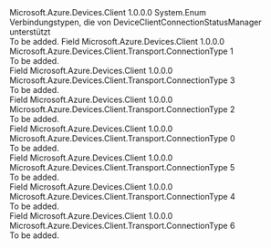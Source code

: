<Type Name="ConnectionType" FullName="Microsoft.Azure.Devices.Client.Transport.ConnectionType">
  <TypeSignature Language="C#" Value="public enum ConnectionType" />
  <TypeSignature Language="ILAsm" Value=".class public auto ansi sealed ConnectionType extends System.Enum" />
  <TypeSignature Language="DocId" Value="T:Microsoft.Azure.Devices.Client.Transport.ConnectionType" />
  <TypeSignature Language="VB.NET" Value="Public Enum ConnectionType" />
  <TypeSignature Language="F#" Value="type ConnectionType = " />
  <AssemblyInfo>
    <AssemblyName>Microsoft.Azure.Devices.Client</AssemblyName>
    <AssemblyVersion>1.0.0.0</AssemblyVersion>
  </AssemblyInfo>
  <Base>
    <BaseTypeName>System.Enum</BaseTypeName>
  </Base>
  <Docs>
    <summary>
            Verbindungstypen, die von DeviceClientConnectionStatusManager unterstützt
            </summary>
    <remarks>To be added.</remarks>
  </Docs>
  <Members>
    <Member MemberName="AmqpMessaging">
      <MemberSignature Language="C#" Value="AmqpMessaging" />
      <MemberSignature Language="ILAsm" Value=".field public static literal valuetype Microsoft.Azure.Devices.Client.Transport.ConnectionType AmqpMessaging = int32(1)" />
      <MemberSignature Language="DocId" Value="F:Microsoft.Azure.Devices.Client.Transport.ConnectionType.AmqpMessaging" />
      <MemberSignature Language="VB.NET" Value="AmqpMessaging" />
      <MemberSignature Language="F#" Value="AmqpMessaging = 1" Usage="Microsoft.Azure.Devices.Client.Transport.ConnectionType.AmqpMessaging" />
      <MemberType>Field</MemberType>
      <AssemblyInfo>
        <AssemblyName>Microsoft.Azure.Devices.Client</AssemblyName>
        <AssemblyVersion>1.0.0.0</AssemblyVersion>
      </AssemblyInfo>
      <ReturnValue>
        <ReturnType>Microsoft.Azure.Devices.Client.Transport.ConnectionType</ReturnType>
      </ReturnValue>
      <MemberValue>1</MemberValue>
      <Docs>
        <summary>To be added.</summary>
      </Docs>
    </Member>
    <Member MemberName="AmqpMethodReceiving">
      <MemberSignature Language="C#" Value="AmqpMethodReceiving" />
      <MemberSignature Language="ILAsm" Value=".field public static literal valuetype Microsoft.Azure.Devices.Client.Transport.ConnectionType AmqpMethodReceiving = int32(3)" />
      <MemberSignature Language="DocId" Value="F:Microsoft.Azure.Devices.Client.Transport.ConnectionType.AmqpMethodReceiving" />
      <MemberSignature Language="VB.NET" Value="AmqpMethodReceiving" />
      <MemberSignature Language="F#" Value="AmqpMethodReceiving = 3" Usage="Microsoft.Azure.Devices.Client.Transport.ConnectionType.AmqpMethodReceiving" />
      <MemberType>Field</MemberType>
      <AssemblyInfo>
        <AssemblyName>Microsoft.Azure.Devices.Client</AssemblyName>
        <AssemblyVersion>1.0.0.0</AssemblyVersion>
      </AssemblyInfo>
      <ReturnValue>
        <ReturnType>Microsoft.Azure.Devices.Client.Transport.ConnectionType</ReturnType>
      </ReturnValue>
      <MemberValue>3</MemberValue>
      <Docs>
        <summary>To be added.</summary>
      </Docs>
    </Member>
    <Member MemberName="AmqpMethodSending">
      <MemberSignature Language="C#" Value="AmqpMethodSending" />
      <MemberSignature Language="ILAsm" Value=".field public static literal valuetype Microsoft.Azure.Devices.Client.Transport.ConnectionType AmqpMethodSending = int32(2)" />
      <MemberSignature Language="DocId" Value="F:Microsoft.Azure.Devices.Client.Transport.ConnectionType.AmqpMethodSending" />
      <MemberSignature Language="VB.NET" Value="AmqpMethodSending" />
      <MemberSignature Language="F#" Value="AmqpMethodSending = 2" Usage="Microsoft.Azure.Devices.Client.Transport.ConnectionType.AmqpMethodSending" />
      <MemberType>Field</MemberType>
      <AssemblyInfo>
        <AssemblyName>Microsoft.Azure.Devices.Client</AssemblyName>
        <AssemblyVersion>1.0.0.0</AssemblyVersion>
      </AssemblyInfo>
      <ReturnValue>
        <ReturnType>Microsoft.Azure.Devices.Client.Transport.ConnectionType</ReturnType>
      </ReturnValue>
      <MemberValue>2</MemberValue>
      <Docs>
        <summary>To be added.</summary>
      </Docs>
    </Member>
    <Member MemberName="AmqpTelemetry">
      <MemberSignature Language="C#" Value="AmqpTelemetry" />
      <MemberSignature Language="ILAsm" Value=".field public static literal valuetype Microsoft.Azure.Devices.Client.Transport.ConnectionType AmqpTelemetry = int32(0)" />
      <MemberSignature Language="DocId" Value="F:Microsoft.Azure.Devices.Client.Transport.ConnectionType.AmqpTelemetry" />
      <MemberSignature Language="VB.NET" Value="AmqpTelemetry" />
      <MemberSignature Language="F#" Value="AmqpTelemetry = 0" Usage="Microsoft.Azure.Devices.Client.Transport.ConnectionType.AmqpTelemetry" />
      <MemberType>Field</MemberType>
      <AssemblyInfo>
        <AssemblyName>Microsoft.Azure.Devices.Client</AssemblyName>
        <AssemblyVersion>1.0.0.0</AssemblyVersion>
      </AssemblyInfo>
      <ReturnValue>
        <ReturnType>Microsoft.Azure.Devices.Client.Transport.ConnectionType</ReturnType>
      </ReturnValue>
      <MemberValue>0</MemberValue>
      <Docs>
        <summary>To be added.</summary>
      </Docs>
    </Member>
    <Member MemberName="AmqpTwinReceiving">
      <MemberSignature Language="C#" Value="AmqpTwinReceiving" />
      <MemberSignature Language="ILAsm" Value=".field public static literal valuetype Microsoft.Azure.Devices.Client.Transport.ConnectionType AmqpTwinReceiving = int32(5)" />
      <MemberSignature Language="DocId" Value="F:Microsoft.Azure.Devices.Client.Transport.ConnectionType.AmqpTwinReceiving" />
      <MemberSignature Language="VB.NET" Value="AmqpTwinReceiving" />
      <MemberSignature Language="F#" Value="AmqpTwinReceiving = 5" Usage="Microsoft.Azure.Devices.Client.Transport.ConnectionType.AmqpTwinReceiving" />
      <MemberType>Field</MemberType>
      <AssemblyInfo>
        <AssemblyName>Microsoft.Azure.Devices.Client</AssemblyName>
        <AssemblyVersion>1.0.0.0</AssemblyVersion>
      </AssemblyInfo>
      <ReturnValue>
        <ReturnType>Microsoft.Azure.Devices.Client.Transport.ConnectionType</ReturnType>
      </ReturnValue>
      <MemberValue>5</MemberValue>
      <Docs>
        <summary>To be added.</summary>
      </Docs>
    </Member>
    <Member MemberName="AmqpTwinSending">
      <MemberSignature Language="C#" Value="AmqpTwinSending" />
      <MemberSignature Language="ILAsm" Value=".field public static literal valuetype Microsoft.Azure.Devices.Client.Transport.ConnectionType AmqpTwinSending = int32(4)" />
      <MemberSignature Language="DocId" Value="F:Microsoft.Azure.Devices.Client.Transport.ConnectionType.AmqpTwinSending" />
      <MemberSignature Language="VB.NET" Value="AmqpTwinSending" />
      <MemberSignature Language="F#" Value="AmqpTwinSending = 4" Usage="Microsoft.Azure.Devices.Client.Transport.ConnectionType.AmqpTwinSending" />
      <MemberType>Field</MemberType>
      <AssemblyInfo>
        <AssemblyName>Microsoft.Azure.Devices.Client</AssemblyName>
        <AssemblyVersion>1.0.0.0</AssemblyVersion>
      </AssemblyInfo>
      <ReturnValue>
        <ReturnType>Microsoft.Azure.Devices.Client.Transport.ConnectionType</ReturnType>
      </ReturnValue>
      <MemberValue>4</MemberValue>
      <Docs>
        <summary>To be added.</summary>
      </Docs>
    </Member>
    <Member MemberName="MqttConnection">
      <MemberSignature Language="C#" Value="MqttConnection" />
      <MemberSignature Language="ILAsm" Value=".field public static literal valuetype Microsoft.Azure.Devices.Client.Transport.ConnectionType MqttConnection = int32(6)" />
      <MemberSignature Language="DocId" Value="F:Microsoft.Azure.Devices.Client.Transport.ConnectionType.MqttConnection" />
      <MemberSignature Language="VB.NET" Value="MqttConnection" />
      <MemberSignature Language="F#" Value="MqttConnection = 6" Usage="Microsoft.Azure.Devices.Client.Transport.ConnectionType.MqttConnection" />
      <MemberType>Field</MemberType>
      <AssemblyInfo>
        <AssemblyName>Microsoft.Azure.Devices.Client</AssemblyName>
        <AssemblyVersion>1.0.0.0</AssemblyVersion>
      </AssemblyInfo>
      <ReturnValue>
        <ReturnType>Microsoft.Azure.Devices.Client.Transport.ConnectionType</ReturnType>
      </ReturnValue>
      <MemberValue>6</MemberValue>
      <Docs>
        <summary>To be added.</summary>
      </Docs>
    </Member>
  </Members>
</Type>